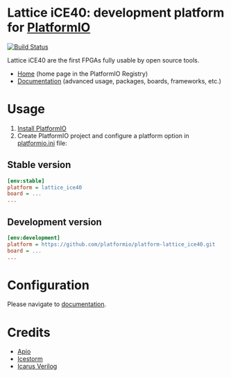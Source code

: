 # Lattice iCE40: development platform for [PlatformIO](https://platformio.org)

[![Build Status](https://github.com/platformio/platform-lattice_ice40/workflows/Examples/badge.svg)](https://github.com/platformio/platform-lattice_ice40/actions)


Lattice iCE40 are the first FPGAs fully usable by open source tools.

* [Home](https://registry.platformio.org/platforms/platformio/lattice_ice40) (home page in the PlatformIO Registry)
* [Documentation](https://docs.platformio.org/page/platforms/lattice_ice40.html) (advanced usage, packages, boards, frameworks, etc.)

# Usage

1. [Install PlatformIO](https://platformio.org)
2. Create PlatformIO project and configure a platform option in [platformio.ini](https://docs.platformio.org/page/projectconf.html) file:

## Stable version

```ini
[env:stable]
platform = lattice_ice40
board = ...
...
```

## Development version

```ini
[env:development]
platform = https://github.com/platformio/platform-lattice_ice40.git
board = ...
...
```

# Configuration

Please navigate to [documentation](https://docs.platformio.org/page/platforms/lattice_ice40.html).


# Credits

* [Apio](https://github.com/FPGAwars/apio)
* [Icestorm](http://www.clifford.at/icestorm/)
* [Icarus Verilog](http://iverilog.icarus.com/)
